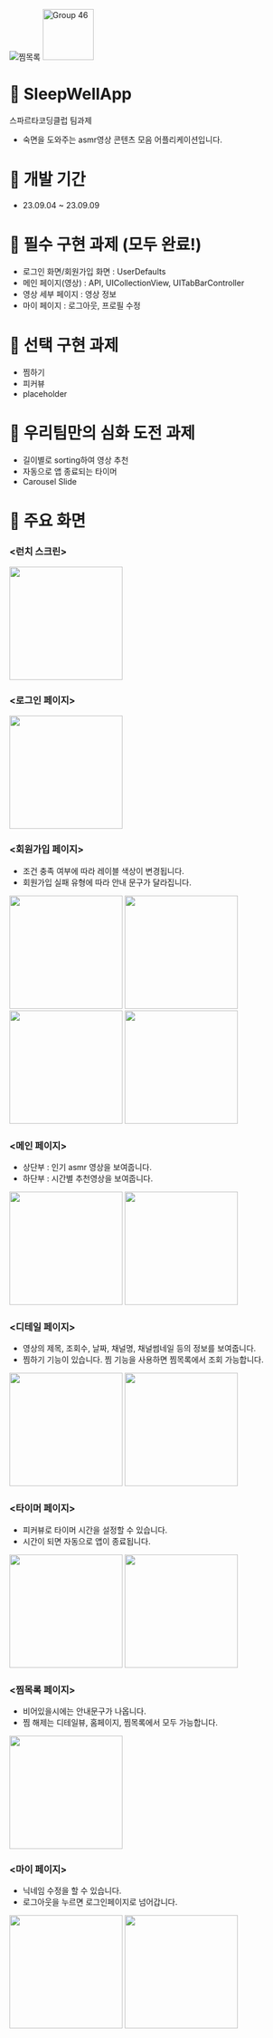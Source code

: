 ![찜목록](https://github.com/Direchan/SleepWellApp/assets/85066307/1f4d3780-a8e8-45c3-a2c9-d2120d36e8bb)
<img width="90" alt="Group 46" src="https://github.com/Direchan/SleepWellApp/assets/85066307/97ee50a8-8556-4f9b-b9e7-ef5c35fbc4ce">


# 🌛 SleepWellApp
스파르타코딩클럽 팀과제

- 숙면을 도와주는 asmr영상 콘텐츠 모음 어플리케이션입니다.

# 🌛 개발 기간
- 23.09.04 ~ 23.09.09

# 🌛 필수 구현 과제 (모두 완료!)
- 로그인 화면/회원가입 화면 : UserDefaults
- 메인 페이지(영상) : API, UICollectionView, UITabBarController
- 영상 세부 페이지 : 영상 정보
- 마이 페이지 : 로그아웃, 프로필 수정

# 🌛 선택 구현 과제
- 찜하기
- 피커뷰
- placeholder

# 🌛 우리팀만의 심화 도전 과제
- 길이별로 sorting하여 영상 추천
- 자동으로 앱 종료되는 타이머
- Carousel Slide

# 🌛 주요 화면
### **<런치 스크린>**
<img src="https://github.com/Direchan/SleepWellApp/assets/85066307/c34a645a-a20b-4392-b9ea-f04a0e9e6c94" width="200"/>

### **<로그인 페이지>**
<img src="https://github.com/Direchan/SleepWellApp/assets/85066307/d9bfa657-21fc-455b-83a2-951b330716ac" width="200"/>

### **<회원가입 페이지>**
- 조건 충족 여부에 따라 레이블 색상이 변경됩니다.
- 회원가입 실패 유형에 따라 안내 문구가 달라집니다.
<img src="https://github.com/Direchan/SleepWellApp/assets/85066307/63ffb384-8faf-4cb7-a8d3-2055f7c0bb86" width="200"/>
<img src="https://github.com/Direchan/SleepWellApp/assets/85066307/5e264620-8c31-4035-82b7-99959a1bc4e5" width="200"/>
<img src="https://github.com/Direchan/SleepWellApp/assets/85066307/d1037472-10e9-4397-b98c-d895d93a8576" width="200"/>
<img src="https://github.com/Direchan/SleepWellApp/assets/85066307/d8a4fa71-f242-45dd-9578-7b94caf448f9" width="200"/>

### **<메인 페이지>**
- 상단부 : 인기 asmr 영상을 보여줍니다.
- 하단부 : 시간별 추천영상을 보여줍니다.
<img src="https://github.com/Direchan/SleepWellApp/assets/85066307/5c90b7a8-a9ea-49c3-9c5f-af8d307bab51" width="200"/>
<img src="https://github.com/Direchan/SleepWellApp/assets/85066307/df217104-18ee-4a09-be7c-7c4d15417334" width="200"/>


### **<디테일 페이지>**
- 영상의 제목, 조회수, 날짜, 채널명, 채널썸네일 등의 정보를 보여줍니다.
- 찜하기 기능이 있습니다. 찜 기능을 사용하면 찜목록에서 조회 가능합니다.
<img src="https://github.com/Direchan/SleepWellApp/assets/85066307/2f8eb4d2-b470-42d8-84a2-2969e9979443" width="200"/>
<img src="https://github.com/Direchan/SleepWellApp/assets/85066307/2bd3301b-a6e2-466d-bb35-4569ce087586" width="200"/>


### **<타이머 페이지>**
- 피커뷰로 타이머 시간을 설정할 수 있습니다.
- 시간이 되면 자동으로 앱이 종료됩니다.
<img src="https://github.com/Direchan/SleepWellApp/assets/85066307/23f7156c-d174-429b-933c-f30f88a5f5d5" width="200"/>
<img src="https://github.com/Direchan/SleepWellApp/assets/85066307/8de322b9-2d83-4464-aa89-204a52aa8f6b" width="200"/>


### **<찜목록 페이지>**
- 비어있을시에는 안내문구가 나옵니다.
- 찜 해제는 디테일뷰, 홈페이지, 찜목록에서 모두 가능합니다.
<img src="https://github.com/Direchan/SleepWellApp/assets/85066307/5332989d-a2b0-49b5-a5bc-e9fee0238d97" width="200"/>


### **<마이 페이지>**
- 닉네임 수정을 할 수 있습니다.
- 로그아웃을 누르면 로그인페이지로 넘어갑니다.
<img src="https://github.com/Direchan/SleepWellApp/assets/85066307/612bda4a-9c2e-4b34-a4b3-e027dd28382d" width="200"/>
<img src="https://github.com/Direchan/SleepWellApp/assets/85066307/80909aa3-2ea6-4a77-bb34-4c55c9c755b1" width="200"/>







